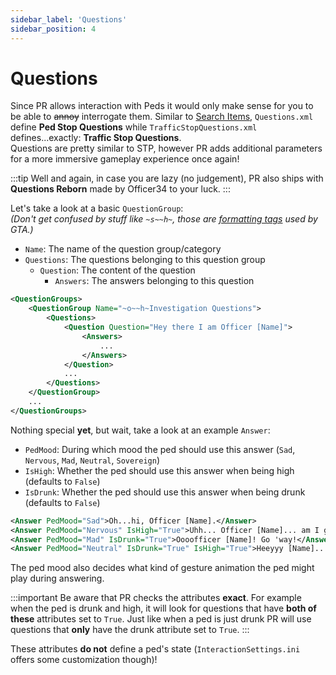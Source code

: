 ```yaml
---
sidebar_label: 'Questions'
sidebar_position: 4
---
```


# Questions

Since PR allows interaction with Peds it would only make sense for you to be able to ~~annoy~~
interrogate them. Similar to [Search Items](./search-items.md), `Questions.xml` define **Ped Stop Questions**
while `TrafficStopQuestions.xml` defines...exactly: **Traffic Stop Questions**.\
Questions are pretty similar to STP, however PR adds additional parameters for a more immersive
gameplay experience once again!

:::tip
Well and again, in case you are lazy (no judgement), PR also ships with 
**Questions Reborn** made by Officer34 to your luck.
:::

Let's take a look at a basic `QuestionGroup`:\
*(Don't get confused by stuff like `~s~~h~`, those are [formatting tags](https://wiki.rage.mp/wiki/Fonts_and_Colors) 
used by GTA.)*
- `Name`: The name of the question group/category
- `Questions`: The questions belonging to this question group
    - `Question`: The content of the question
      - `Answers`: The answers belonging to this question
```xml
<QuestionGroups>
    <QuestionGroup Name="~o~~h~Investigation Questions">
        <Questions>
            <Question Question="Hey there I am Officer [Name]">
                <Answers>
                    ...
                </Answers>
            </Question>
            ...
        </Questions>
    </QuestionGroup>
    ...
</QuestionGroups>
```

Nothing special **yet**, but wait, take a look at an example `Answer`:
- `PedMood`: During which mood the ped should use this answer (`Sad`, `Nervous`, `Mad`, `Neutral`, `Sovereign`)
- `IsHigh`: Whether the ped should use this answer when being high (defaults to `False`)
- `IsDrunk`: Whether the ped should use this answer when being drunk (defaults to `False`)
```xml
<Answer PedMood="Sad">Oh...hi, Officer [Name].</Answer>
<Answer PedMood="Nervous" IsHigh="True">Uhh... Officer [Name]... am I glowing?</Answer>
<Answer PedMood="Mad" IsDrunk="True">Oooofficer [Name]! Go 'way!</Answer>
<Answer PedMood="Neutral" IsDrunk="True" IsHigh="True">Heeyyy [Name]... wild stuff.</Answer>
```
The ped mood also decides what kind of gesture animation the ped might play during answering.

:::important
Be aware that PR checks the attributes **exact**. For example when the ped is drunk and high,
it will look for questions that have **both of these** attributes set to `True`.
Just like when a ped is just drunk PR will use questions that **only** have the drunk attribute
set to `True`.
:::

These attributes **do not** define a ped's state (`InteractionSettings.ini` offers
some customization though)!

